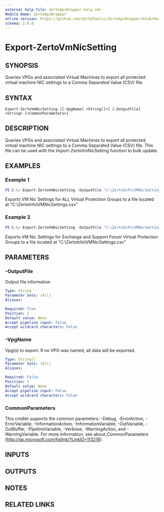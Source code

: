 ```yaml
---
external help file: ZertoApiWrapper-help.xml
Module Name: ZertoApiWrapper
online version: https://github.com/ZertoPublic/ZertoApiWrapper/blob/Master/docs/Export-ZertoVmNicSettings.md
schema: 2.0.0
---
```


# Export-ZertoVmNicSetting

## SYNOPSIS
Queries VPGs and associated Virtual Machines to export all protected virtual machine NIC settings to a Comma Separated Value (CSV) file.

## SYNTAX

```
Export-ZertoVmNicSetting [[-VpgName] <String[]>] [-OutputFile] <String> [<CommonParameters>]
```

## DESCRIPTION
Queries VPGs and associated Virtual Machines to export all protected virtual machine NIC settings to a Comma Separated Value (CSV) file. This file can be used with the Import-ZertoVmNicSetting function to bulk update.

## EXAMPLES

### Example 1
```powershell
PS C:\> Export-ZertoVmNicSetting -OutputFile "C:\ZertoInfo\VMNicSettings.csv"
```

Exports VM Nic Settings for ALL Virtual Protection Groups to a file located at "C:\ZertoInfo\VMNicSettings.csv"

### Example 2
```powershell
PS C:\> Export-ZertoVmNicSetting -OutputFile "C:\ZertoInfo\VMNicSettings.csv" -VpgName "Exchange", "Support Forum"
```

Exports VM Nic Settings for Exchange and Support Forum Virtual Protection Groups to a file located at "C:\ZertoInfo\VMNicSettings.csv"

## PARAMETERS

### -OutputFile
Output file information

```yaml
Type: String
Parameter Sets: (All)
Aliases:

Required: True
Position: 2
Default value: None
Accept pipeline input: False
Accept wildcard characters: False
```

### -VpgName
Vpg(s) to export. If no VPG was named, all data will be exported.

```yaml
Type: String[]
Parameter Sets: (All)
Aliases:

Required: False
Position: 1
Default value: None
Accept pipeline input: False
Accept wildcard characters: False
```

### CommonParameters
This cmdlet supports the common parameters: -Debug, -ErrorAction, -ErrorVariable, -InformationAction, -InformationVariable, -OutVariable, -OutBuffer, -PipelineVariable, -Verbose, -WarningAction, and -WarningVariable. For more information, see about_CommonParameters (http://go.microsoft.com/fwlink/?LinkID=113216).

## INPUTS

## OUTPUTS

## NOTES

## RELATED LINKS
